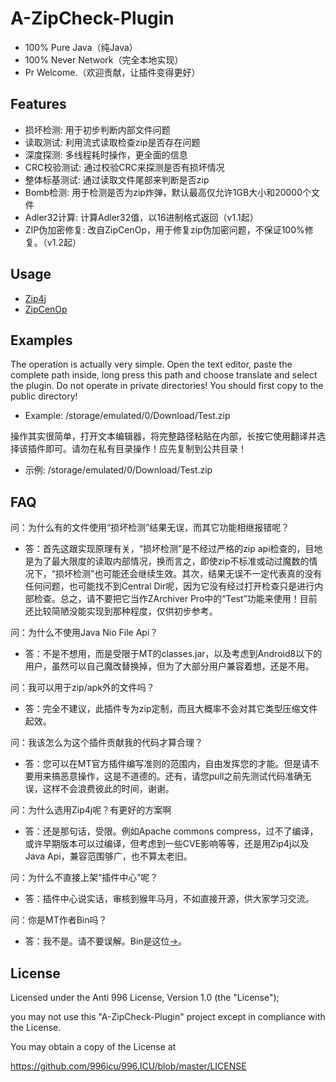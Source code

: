 # A-ZipCheck-Plugin

- 100% Pure Java（纯Java）
- 100% Never Network（完全本地实现）
- Pr Welcome.（欢迎贡献，让插件变得更好）

## Features

- 损坏检测: 用于初步判断内部文件问题
- 读取测试: 利用流式读取检查zip是否存在问题
- 深度探测: 多线程耗时操作，更全面的信息
- CRC校验测试: 通过校验CRC来探测是否有损坏情况
- 整体标基测试: 通过读取文件尾部来判断是否zip
- Bomb检测: 用于检测是否为zip炸弹，默认最高仅允许1GB大小和20000个文件
- Adler32计算: 计算Adler32值，以16进制格式返回（v1.1起）
- ZIP伪加密修复: 改自ZipCenOp，用于修复zip伪加密问题，不保证100%修复。（v1.2起）

## Usage

- [Zip4j](https://github.com/srikanth-lingala/zip4j)
- [ZipCenOp](https://github.com/442048209as/ZipCenOp)

## Examples

The operation is actually very simple. Open the text editor, paste the complete path inside, long press this path and choose translate and select the plugin. Do not operate in private directories! You should first copy to the public directory!
- Example: /storage/emulated/0/Download/Test.zip

操作其实很简单，打开文本编辑器，将完整路径粘贴在内部，长按它使用翻译并选择该插件即可。请勿在私有目录操作！应先复制到公共目录！
- 示例: /storage/emulated/0/Download/Test.zip

## FAQ

问：为什么有的文件使用“损坏检测”结果无误，而其它功能相继报错呢？
- 答：首先这跟实现原理有关，“损坏检测”是不经过严格的zip api检查的，目地是为了最大限度的读取内部情况，换而言之，即使zip不标准或动过魔数的情况下，“损坏检测”也可能还会继续生效。其次，结果无误不一定代表真的没有任何问题，也可能找不到Central Dir呢，因为它没有经过打开检查只是进行内部检查。总之，请不要把它当作ZArchiver Pro中的“Test”功能来使用！目前还比较简陋没能实现到那种程度，仅供初步参考。

问：为什么不使用Java Nio File Api？
- 答：不是不想用，而是受限于MT的classes.jar，以及考虑到Android8以下的用户，虽然可以自己魔改替换掉，但为了大部分用户兼容着想，还是不用。

问：我可以用于zip/apk外的文件吗？
- 答：完全不建议，此插件专为zip定制，而且大概率不会对其它类型压缩文件起效。

问：我该怎么为这个插件贡献我的代码才算合理？
- 答：您可以在MT官方插件编写准则的范围内，自由发挥您的才能。但是请不要用来搞恶意操作，这是不道德的。还有，请您pull之前先测试代码准确无误，这样不会浪费彼此的时间，谢谢。

问：为什么选用Zip4j呢？有更好的方案啊
- 答：还是那句话，受限。例如Apache commons compress，过不了编译，或许早期版本可以过编译，但考虑到一些CVE影响等等，还是用Zip4j以及Java Api，兼容范围够广，也不算太老旧。

问：为什么不直接上架“插件中心”呢？
- 答：插件中心说实话，审核到猴年马月，不如直接开源，供大家学习交流。

问：你是MT作者Bin吗？
- 答：我不是。请不要误解。Bin是这位[→](https://github.com/L-JINBIN)。

## License

Licensed under the Anti 996 License, Version 1.0 (the "License");

you may not use this "A-ZipCheck-Plugin" project except in compliance with the License.

You may obtain a copy of the License at

https://github.com/996icu/996.ICU/blob/master/LICENSE
